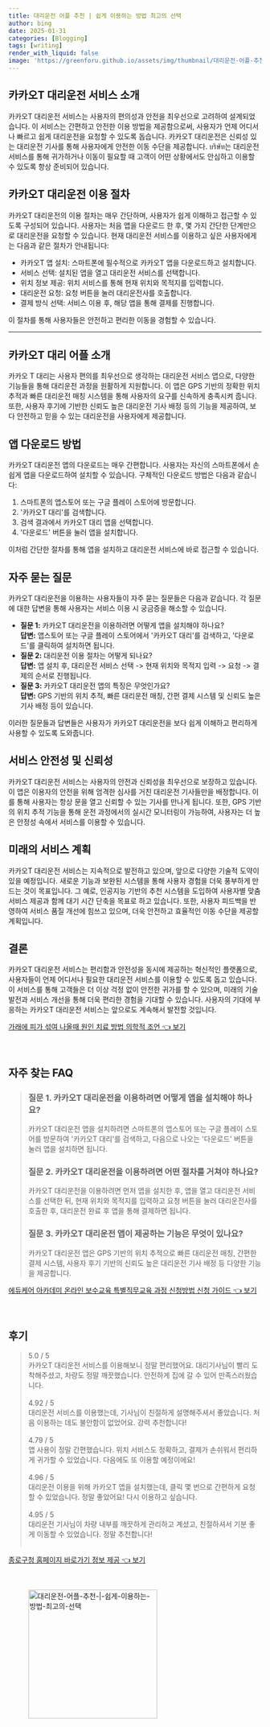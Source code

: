 ```yaml
---
title: 대리운전 어플 추천 | 쉽게 이용하는 방법 최고의 선택
author: bing
date: 2025-01-31
categories: [Blogging]
tags: [writing]
render_with_liquid: false
image: 'https://greenforu.github.io/assets/img/thumbnail/대리운전-어플-추천-|-쉽게-이용하는-방법-최고의-선택.webp'
---
```



<h2 id='카카오T-대리운전-서비스-소개'>카카오T 대리운전 서비스 소개</h2>

<p>카카오T 대리운전 서비스는 사용자의 편의성과 안전을 최우선으로 고려하여 설계되었습니다. 이 서비스는 간편하고 안전한 이용 방법을 제공함으로써, 사용자가 언제 어디서나 빠르고 쉽게 대리운전을 요청할 수 있도록 돕습니다. 카카오T 대리운전은 신뢰성 있는 대리운전 기사를 통해 사용자에게 안전한 이동 수단을 제공합니다. บริษัท는 대리운전 서비스를 통해 귀가하거나 이동이 필요할 때 고객이 어떤 상황에서도 안심하고 이용할 수 있도록 항상 준비되어 있습니다.</p>

<h2 id='카카오T-대리운전-이용-절차'>카카오T 대리운전 이용 절차</h2>

<p>카카오T 대리운전의 이용 절차는 매우 간단하며, 사용자가 쉽게 이해하고 접근할 수 있도록 구성되어 있습니다. 사용자는 처음 앱을 다운로드 한 후, 몇 가지 간단한 단계만으로 대리운전을 요청할 수 있습니다. 현재 대리운전 서비스를 이용하고 싶은 사용자에게는 다음과 같은 절차가 안내됩니다:</p>

<ul>
    <li>카카오T 앱 설치: 스마트폰에 필수적으로 카카오T 앱을 다운로드하고 설치합니다.</li>
    <li>서비스 선택: 설치된 앱을 열고 대리운전 서비스를 선택합니다.</li>
    <li>위치 정보 제공: 위치 서비스를 통해 현재 위치와 목적지를 입력합니다.</li>
    <li>대리운전 요청: 요청 버튼을 눌러 대리운전사를 호출합니다.</li>
    <li>결제 방식 선택: 서비스 이용 후, 해당 앱을 통해 결제를 진행합니다.</li>
</ul>

<p>이 절차를 통해 사용자들은 안전하고 편리한 이동을 경험할 수 있습니다.</p>

<hr />

<h2 id='카카오T-대리-어플-소개'>카카오T 대리 어플 소개</h2>

<p>카카오 T 대리는 사용자 편의를 최우선으로 생각하는 대리운전 서비스 앱으로, 다양한 기능들을 통해 대리운전 과정을 원활하게 지원합니다. 이 앱은 GPS 기반의 정확한 위치 추적과 빠른 대리운전 매칭 시스템을 통해 사용자의 요구를 신속하게 충족시켜 줍니다. 또한, 사용자 후기에 기반한 신뢰도 높은 대리운전 기사 배정 등의 기능을 제공하여, 보다 안전하고 믿을 수 있는 대리운전을 사용자에게 제공합니다.</p>

<h2 id='앱-다운로드-방법'>앱 다운로드 방법</h2>

<p>카카오T 대리운전 앱의 다운로드는 매우 간편합니다. 사용자는 자신의 스마트폰에서 손쉽게 앱을 다운로드하여 설치할 수 있습니다. 구체적인 다운로드 방법은 다음과 같습니다:</p>

<ol>
    <li>스마트폰의 앱스토어 또는 구글 플레이 스토어에 방문합니다.</li>
    <li>'카카오T 대리'를 검색합니다.</li>
    <li>검색 결과에서 카카오T 대리 앱을 선택합니다.</li>
    <li>'다운로드' 버튼을 눌러 앱을 설치합니다.</li>
</ol>

<p>이처럼 간단한 절차를 통해 앱을 설치하고 대리운전 서비스에 바로 접근할 수 있습니다.</p>

<h2 id='자주-묻는-질문'>자주 묻는 질문</h2>

<p>카카오T 대리운전을 이용하는 사용자들이 자주 묻는 질문들은 다음과 같습니다. 각 질문에 대한 답변을 통해 사용자는 서비스 이용 시 궁금증을 해소할 수 있습니다.</p>

<ul>
    <li><b>질문 1:</b> 카카오T 대리운전을 이용하려면 어떻게 앱을 설치해야 하나요?<br><b>답변:</b> 앱스토어 또는 구글 플레이 스토어에서 '카카오T 대리'를 검색하고, '다운로드'를 클릭하여 설치하면 됩니다.</li>
    <li><b>질문 2:</b> 대리운전 이용 절차는 어떻게 되나요?<br><b>답변:</b> 앱 설치 후, 대리운전 서비스 선택 -> 현재 위치와 목적지 입력 -> 요청 -> 결제의 순서로 진행됩니다.</li>
    <li><b>질문 3:</b> 카카오T 대리운전 앱의 특징은 무엇인가요?<br><b>답변:</b> GPS 기반의 위치 추적, 빠른 대리운전 매칭, 간편 결제 시스템 및 신뢰도 높은 기사 배정 등이 있습니다.</li>
</ul>

<p>이러한 질문들과 답변들은 사용자가 카카오T 대리운전을 보다 쉽게 이해하고 편리하게 사용할 수 있도록 도와줍니다.</p>

<h2 id='서비스-안전성-및-신뢰성'>서비스 안전성 및 신뢰성</h2>

<p>카카오T 대리운전 서비스는 사용자의 안전과 신뢰성을 최우선으로 보장하고 있습니다. 이 앱은 이용자의 안전을 위해 엄격한 심사를 거친 대리운전 기사들만을 배정합니다. 이를 통해 사용자는 항상 문을 열고 신뢰할 수 있는 기사를 만나게 됩니다. 또한, GPS 기반의 위치 추적 기능을 통해 운전 과정에서의 실시간 모니터링이 가능하여, 사용자는 더 높은 안정성 속에서 서비스를 이용할 수 있습니다.</p>

<h2 id='미래의-서비스-계획'>미래의 서비스 계획</h2>

<p>카카오T 대리운전 서비스는 지속적으로 발전하고 있으며, 앞으로 다양한 기술적 도약이 있을 예정입니다. 새로운 기능과 보완된 시스템을 통해 사용자 경험을 더욱 풍부하게 만드는 것이 목표입니다. 그 예로, 인공지능 기반의 추천 시스템을 도입하여 사용자별 맞춤 서비스 제공과 함께 대기 시간 단축을 목표로 하고 있습니다. 또한, 사용자 피드백을 반영하여 서비스 품질 개선에 힘쓰고 있으며, 더욱 안전하고 효율적인 이동 수단을 제공할 계획입니다.</p>

<h2 id='결론'>결론</h2>

<p>카카오T 대리운전 서비스는 편리함과 안전성을 동시에 제공하는 혁신적인 플랫폼으로, 사용자들이 언제 어디서나 필요한 대리운전 서비스를 이용할 수 있도록 돕고 있습니다. 이 서비스를 통해 고객들은 더 이상 걱정 없이 안전한 귀가를 할 수 있으며, 미래의 기술 발전과 서비스 개선을 통해 더욱 편리한 경험을 기대할 수 있습니다. 사용자의 기대에 부응하는 카카오T 대리운전 서비스는 앞으로도 계속해서 발전할 것입니다.</p>


<p><a class="click-button" title="가래에 피가 섞여 나올때 원인 치료 방법 의학적 조언" href="https://greenforu.github.io/posts/%EA%B0%80%EB%9E%98%EC%97%90-%ED%94%BC%EA%B0%80-%EC%84%9E%EC%97%AC-%EB%82%98%EC%98%AC%EB%95%8C-%EC%9B%90%EC%9D%B8-%EC%B9%98%EB%A3%8C-%EB%B0%A9%EB%B2%95-%EC%9D%98%ED%95%99%EC%A0%81-%EC%A1%B0%EC%96%B8/" rel="dofollow">가래에 피가 섞여 나올때 원인 치료 방법 의학적 조언 👈 보기</a></p><br>
<h2 id='자주_찾는_FAQ'>자주 찾는 FAQ</h2>
<div itemscope="" itemtype="https://schema.org/FAQPage"> 
<blockquote> 
<div itemscope="" itemprop="mainEntity" itemtype="https://schema.org/Question"> 
<h3 itemprop="name">질문 1. 카카오T 대리운전을 이용하려면 어떻게 앱을 설치해야 하나요?</h3> 
<div itemscope="" itemprop="acceptedAnswer" itemtype="https://schema.org/Answer"> 
<span itemprop="text"> 
<p>카카오T 대리운전 앱을 설치하려면 스마트폰의 앱스토어 또는 구글 플레이 스토어를 방문하여 '카카오T 대리'를 검색하고, 다음으로 나오는 '다운로드' 버튼을 눌러 앱을 설치하면 됩니다.</p> 
</span> 
</div> 
</div> 

<div itemscope="" itemprop="mainEntity" itemtype="https://schema.org/Question"> 
<h3 itemprop="name">질문 2. 카카오T 대리운전을 이용하려면 어떤 절차를 거쳐야 하나요?</h3> 
<div itemscope="" itemprop="acceptedAnswer" itemtype="https://schema.org/Answer"> 
<span itemprop="text"> 
<p>카카오T 대리운전을 이용하려면 먼저 앱을 설치한 후, 앱을 열고 대리운전 서비스를 선택한 뒤, 현재 위치와 목적지를 입력하고 요청 버튼을 눌러 대리운전사를 호출한 후, 대리운전 완료 후 앱을 통해 결제하면 됩니다.</p> 
</span> 
</div> 
</div> 

<div itemscope="" itemprop="mainEntity" itemtype="https://schema.org/Question"> 
<h3 itemprop="name">질문 3. 카카오T 대리운전 앱이 제공하는 기능은 무엇이 있나요?</h3> 
<div itemscope="" itemprop="acceptedAnswer" itemtype="https://schema.org/Answer"> 
<span itemprop="text"> 
<p>카카오T 대리운전 앱은 GPS 기반의 위치 추적으로 빠른 대리운전 매칭, 간편한 결제 시스템, 사용자 후기 기반의 신뢰도 높은 대리운전 기사 배정 등 다양한 기능을 제공합니다.</p> 
</span> 
</div> 
</div> 
</blockquote> 
</div>
<p><a class="click-button" title="에듀케어 아카데미 온라인 보수교육 특별직무교육 과정 신청방법 신청 가이드" href="https://greenforu.github.io/posts/%EC%97%90%EB%93%80%EC%BC%80%EC%96%B4-%EC%95%84%EC%B9%B4%EB%8D%B0%EB%AF%B8-%EC%98%A8%EB%9D%BC%EC%9D%B8-%EB%B3%B4%EC%88%98%EA%B5%90%EC%9C%A1-%ED%8A%B9%EB%B3%84%EC%A7%81%EB%AC%B4%EA%B5%90%EC%9C%A1-%EA%B3%BC%EC%A0%95-%EC%8B%A0%EC%B2%AD%EB%B0%A9%EB%B2%95-%EC%8B%A0%EC%B2%AD-%EA%B0%80%EC%9D%B4%EB%93%9C/" rel="dofollow">에듀케어 아카데미 온라인 보수교육 특별직무교육 과정 신청방법 신청 가이드 👈 보기</a></p><br>
<h2 id='후기'>후기</h2>
<div itemscope itemtype="https://schema.org/Product">
  <blockquote>
  <div itemprop="review" itemscope itemtype="https://schema.org/Review">
      <div itemprop="reviewRating" itemscope itemtype="https://schema.org/Rating"> <span itemprop="ratingValue">5.0</span> / <span itemprop="bestRating">5</span> </div>
      <span itemprop="reviewBody">카카오T 대리운전 서비스를 이용해보니 정말 편리했어요. 대리기사님이 빨리 도착해주셨고, 차량도 정말 깨끗했습니다. 안전하게 집에 갈 수 있어 만족스러웠습니다.</span>
  </div>
  <br>
  <div itemprop="review" itemscope itemtype="https://schema.org/Review">
      <div itemprop="reviewRating" itemscope itemtype="https://schema.org/Rating"> <span itemprop="ratingValue">4.92</span> / <span itemprop="bestRating">5</span> </div>
      <span itemprop="reviewBody">대리운전 서비스를 이용했는데, 기사님이 친절하게 설명해주셔서 좋았습니다. 처음 이용하는 데도 불안함이 없었어요. 강력 추천합니다!</span>
  </div>
  <br>
  <div itemprop="review" itemscope itemtype="https://schema.org/Review">
      <div itemprop="reviewRating" itemscope itemtype="https://schema.org/Rating"> <span itemprop="ratingValue">4.79</span> / <span itemprop="bestRating">5</span> </div>
      <span itemprop="reviewBody">앱 사용이 정말 간편했습니다. 위치 서비스도 정확하고, 결제가 손쉬워서 편리하게 귀가할 수 있었습니다. 다음에도 또 이용할 예정이에요!</span>
  </div>
  <br>
  <div itemprop="review" itemscope itemtype="https://schema.org/Review">
      <div itemprop="reviewRating" itemscope itemtype="https://schema.org/Rating"> <span itemprop="ratingValue">4.96</span> / <span itemprop="bestRating">5</span> </div>
      <span itemprop="reviewBody">대리운전 이용을 위해 카카오T 앱을 설치했는데, 클릭 몇 번으로 간편하게 요청할 수 있었습니다. 정말 좋았어요! 다시 이용하고 싶습니다.</span>
  </div>
  <br>
  <div itemprop="review" itemscope itemtype="https://schema.org/Review">
      <div itemprop="reviewRating" itemscope itemtype="https://schema.org/Rating"> <span itemprop="ratingValue">4.95</span> / <span itemprop="bestRating">5</span> </div>
      <span itemprop="reviewBody">대리운전 기사님이 차량 내부를 깨끗하게 관리하고 계셨고, 친절하셔서 기분 좋게 이동할 수 있었습니다. 정말 추천합니다!</span>
  </div>
  <br>
  </blockquote>
</div>
<p><a class="click-button" title="종로구청 홈페이지 바로가기 정보 제공" href="https://greenforu.github.io/posts/%EC%A2%85%EB%A1%9C%EA%B5%AC%EC%B2%AD-%ED%99%88%ED%8E%98%EC%9D%B4%EC%A7%80-%EB%B0%94%EB%A1%9C%EA%B0%80%EA%B8%B0-%EC%A0%95%EB%B3%B4-%EC%A0%9C%EA%B3%B5/" rel="dofollow">종로구청 홈페이지 바로가기 정보 제공 👈 보기</a></p><br>
<figure class="image"><img src="https://greenforu.github.io/assets/img/thumbnail/대리운전-어플-추천-|-쉽게-이용하는-방법-최고의-선택.webp" alt="대리운전-어플-추천-|-쉽게-이용하는-방법-최고의-선택" width="256" height="256"></figure>
